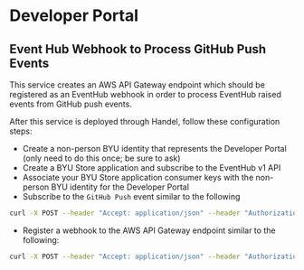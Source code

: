 # Developer Portal
## Event Hub Webhook to Process GitHub Push Events
This service creates an AWS API Gateway endpoint which should be registered as an EventHub webhook in order to process EventHub raised events from GitHub push events.

After this service is deployed through Handel, follow these configuration steps:
- Create a non-person BYU identity that represents the Developer Portal (only need to do this once; be sure to ask)
- Create a BYU Store application and subscribe to the EventHub v1 API
- Associate your BYU Store application consumer keys with the non-person BYU identity for the Developer Portal
- Subscribe to the `GitHub Push` event similar to the following
```bash
curl -X POST --header "Accept: application/json" --header "Authorization: Bearer <token>" "https://api.byu.edu/domains/eventhub/v1/subscriptions" -d '{ "subscription": { "domain": "edu.byu", "entity": "AppDevGitHub", "event_type": "GitHub Push" } }'
```
- Register a webhook to the AWS API Gateway endpoint similar to the following:
```bash
curl -X POST --header "Accept: application/json" --header "Authorization: Bearer <token>" "https://api.byu.edu/domains/eventhub/v1/webhooks" -d '{ "webhook": { "content_type": "application/json", "push_option": "Push Message", "endpoint": <AWS API Gateway endpoint> } }'
```